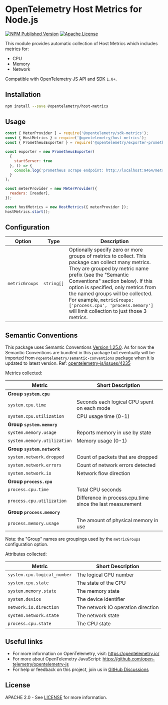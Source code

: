 # OpenTelemetry Host Metrics for Node.js

[![NPM Published Version][npm-img]][npm-url]
[![Apache License][license-image]][license-url]

This module provides automatic collection of Host Metrics which includes metrics for:

- CPU
- Memory
- Network

Compatible with OpenTelemetry JS API and SDK `1.0+`.

## Installation

```bash
npm install --save @opentelemetry/host-metrics
```

## Usage

```javascript
const { MeterProvider } = require('@opentelemetry/sdk-metrics');
const { HostMetrics } = require('@opentelemetry/host-metrics');
const { PrometheusExporter } = require('@opentelemetry/exporter-prometheus');

const exporter = new PrometheusExporter(
  {
    startServer: true
  }, () => {
    console.log('prometheus scrape endpoint: http://localhost:9464/metrics')
  }
);

const meterProvider = new MeterProvider({
  readers: [reader],
});

const hostMetrics = new HostMetrics({ meterProvider });
hostMetrics.start();
```

## Configuration

| Option         | Type       | Description |
| -------------- | ---------- | ----------- |
| `metricGroups` | `string[]` | Optionally specify zero or more groups of metrics to collect. This package can collect many metrics. They are grouped by metric name prefix (see the "Semantic Conventions" section below). If this option is specified, only metrics from the named groups will be collected. For example, `metricGroups: ['process.cpu', 'process.memory']` will limit collection to just those 3 metrics. |

## Semantic Conventions

This package uses Semantic Conventions [Version 1.25.0](https://github.com/open-telemetry/semantic-conventions/tree/v1.25.0/docs/system).
As for now the Semantic Conventions are bundled in this package but eventually will be imported from `@opentelemetry/semantic-conventions` package when it is updated to latest version.
Ref: [opentelemetry-js/issues/4235](https://github.com/open-telemetry/opentelemetry-js/issues/4235)

Metrics collected:

| Metric                        | Short Description                                         |
| ----------------------------- | --------------------------------------------------------- |
| **Group `system.cpu`**        | |
|   `system.cpu.time`           | Seconds each logical CPU spent on each mode               |
|   `system.cpu.utilization`    | CPU usage time (0-1)                                      |
| **Group `system.memory`**     | |
|   `system.memory.usage`       | Reports memory in use by state                            |
|   `system.memory.utilization` | Memory usage (0-1)                                        |
| **Group `system.network`**    | |
|   `system.network.dropped`    | Count of packets that are dropped                         |
|   `system.network.errors`     | Count of network errors detected                          |
|   `system.network.io`         | Network flow direction                                    |
| **Group `process.cpu`**       | |
|   `process.cpu.time`          | Total CPU seconds                                         |
|   `process.cpu.utilization`   | Difference in process.cpu.time since the last measurement |
| **Group `process.memory`**    | |
|   `process.memory.usage`      | The amount of physical memory in use                      |

Note: the "Group" names are groupings used by the `metricGroups` configuration option.

Attributes collected:

| Metric                      | Short Description                  |
| --------------------------- | ---------------------------------- |
| `system.cpu.logical_number` | The logical CPU number             |
| `system.cpu.state`          | The state of the CPU               |
| `system.memory.state`       | The memory state                   |
| `system.device`             | The device identifier              |
| `network.io.direction`      | The network IO operation direction |
| `system.network.state`      | The network state                  |
| `process.cpu.state`         | The CPU state                      |

## Useful links

- For more information on OpenTelemetry, visit: <https://opentelemetry.io/>
- For more about OpenTelemetry JavaScript: <https://github.com/open-telemetry/opentelemetry-js>
- For help or feedback on this project, join us in [GitHub Discussions][discussions-url]

## License

APACHE 2.0 - See [LICENSE][license-url] for more information.

[discussions-url]: https://github.com/open-telemetry/opentelemetry-js/discussions
[license-url]: https://github.com/open-telemetry/opentelemetry-js-contrib/blob/main/LICENSE
[license-image]: https://img.shields.io/badge/license-Apache_2.0-green.svg?style=flat
[npm-url]: https://www.npmjs.com/package/@opentelemetry/host-metrics
[npm-img]: https://badge.fury.io/js/%40opentelemetry%2Fhost-metrics.svg
